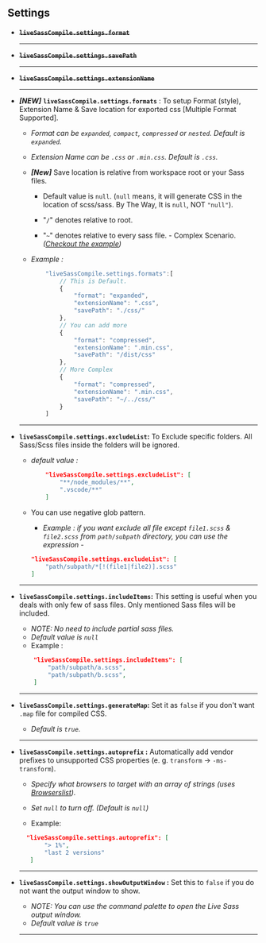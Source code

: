 ## Settings

* ~~**`liveSassCompile.settings.format`**~~
    <hr>
* ~~**`liveSassCompile.settings.savePath`**~~
    <hr>
* ~~**`liveSassCompile.settings.extensionName`**~~

    <hr>
* ***[NEW]***   **`liveSassCompile.settings.formats`** :  To setup Format (style), Extension Name & Save location for exported css [Multiple Format Supported].

    * *Format can be _`expanded`_, _`compact`_, _`compressed`_ or _`nested`_. _Default is  `expanded`._*

    * *Extension Name can be `.css` or `.min.css`. Default is `.css`.*
     
    * ***[New]***   Save location is relative from workspace root or your Sass files. 
        * Default value is `null`. (`null` means, it will generate CSS in the location of scss/sass. By The Way, It is `null`, NOT `"null"`).
        
        * "`/`" denotes relative to root.
        
        * "`~`" denotes relative to every sass file. - Complex Scenario. *([Checkout the example](https://github.com/ritwickdey/vscode-live-sass-compiler/issues/26#issue-274641546))*
        
    * *Example :*
        
        ```js
            "liveSassCompile.settings.formats":[
                // This is Default.
                {
                    "format": "expanded",
                    "extensionName": ".css",
                    "savePath": "./css/"
                },
                // You can add more
                {
                    "format": "compressed",
                    "extensionName": ".min.css",
                    "savePath": "/dist/css"
                },
                // More Complex
                {
                    "format": "compressed",
                    "extensionName": ".min.css",
                    "savePath": "~/../css/"
                }
            ]
        ```
    <hr>
* **`liveSassCompile.settings.excludeList`:** To Exclude specific folders. All Sass/Scss files inside the folders will be ignored.
    * _default value :_
        ```json
            "liveSassCompile.settings.excludeList": [ 
                "**/node_modules/**",
                ".vscode/**" 
            ]
        ```
    * You can use negative glob pattern.
        
        * _Example : if you want exclude all file except `file1.scss` & `file2.scss` from `path/subpath` directory, you can use the expression -_  
        
        ```json
        "liveSassCompile.settings.excludeList": [
            "path/subpath/*[!(file1|file2)].scss"
        ]
        ```
    <hr>
* **`liveSassCompile.settings.includeItems`:** This setting is useful when you deals with only few of sass files. Only mentioned Sass files will be included. 

    * *NOTE: No need to include partial sass files.*
    * *Default value is `null`*
    * Example :
    ```json
        "liveSassCompile.settings.includeItems": [
            "path/subpath/a.scss",
            "path/subpath/b.scss",
        ]
    ``` 
    <hr>
* **`liveSassCompile.settings.generateMap`:** Set it as `false` if you don't want `.map` file for compiled CSS. 
    * _Default is `true`._
    
    <hr>
* **`liveSassCompile.settings.autoprefix` :**
    Automatically add vendor prefixes to unsupported CSS properties (e. g. `transform` -> `-ms-transform`). 
    
    * _Specify what browsers to target with an array of strings (uses [Browserslist](https://github.com/ai/browserslist))._ 
    * _Set `null` to turn off. (Default is `null`)_

    * Example: 
     ```json
       "liveSassCompile.settings.autoprefix": [
            "> 1%",
            "last 2 versions"
        ]
     ``` 
     <hr>
* **`liveSassCompile.settings.showOutputWindow` :** Set this to `false` if you do not want the output window to show.    
    * *NOTE: You can use the command palette to open the Live Sass output window.*
    * *Default value is `true`*

     <hr>

